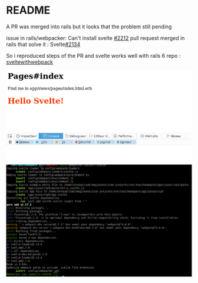 # README
A PR was merged into rails but it looks that the problem still pending

issue in rails/webpacker: Can't install svelte [#2212](https://github.com/rails/webpacker/issues/2212)
pull request merged in rails that solve it : Svelte[#2134](https://github.com/rails/webpacker/pull/2134)

So i reproduced steps of the PR and svelte works well with rails 6
repo : [sveltewithwebpack](https://github.com/magiknono/sveltewithwebpack)

![screenshots of my homepage](https://raw.githubusercontent.com/magiknono/sveltewithwebpack/master/app/assets/images/screenshot-svelte.png)
![screenshot of terminal](https://raw.githubusercontent.com/magiknono/sveltewithwebpack/master/app/assets/images/screenshot-webpacker.png)
